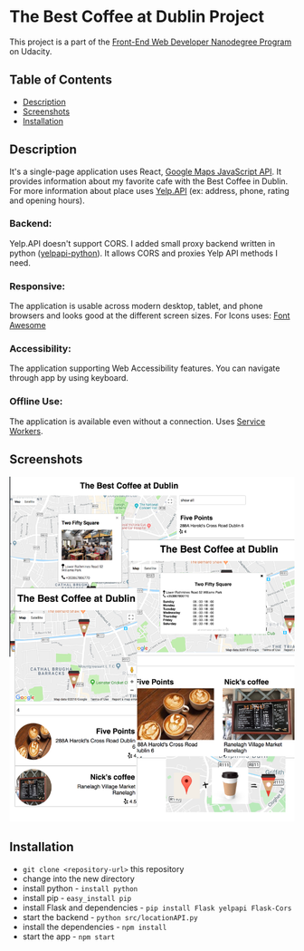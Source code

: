 # The Best Coffee at Dublin Project

This project is a part of the [Front-End Web Developer Nanodegree Program](https://eu.udacity.com/course/front-end-web-developer-nanodegree--nd001) on Udacity.

## Table of Contents

* [Description](#description)
* [Screenshots](#screenshots)
* [Installation](#installation)

## Description
   It's a single-page application uses React, [Google Maps JavaScript API](https://developers.google.com/maps/documentation/javascript/tutorial). It provides information about my favorite cafe with the Best Coffee in Dublin. For more information about place uses [Yelp.API](https://www.yelp.com/developers/documentation/v3) (ex: address, phone, rating and opening hours).

### Backend:
  Yelp.API doesn't support CORS. I added small proxy backend written in python ([yelpapi-python](https://github.com/gfairchild/yelpapi)). It allows CORS and proxies Yelp API methods I need.

### Responsive:
  The application is usable across modern desktop, tablet, and phone browsers and looks good at the different screen sizes. For Icons uses: [Font Awesome](https://www.w3schools.com/icons/fontawesome_icons_intro.asp)

### Accessibility:
  The application supporting Web Accessibility features. You can navigate through app by using keyboard.

### Offline Use:
  The application is available even without a connection. Uses [Service Workers](https://developers.google.com/web/fundamentals/primers/service-workers/).

## Screenshots
  <img src="https://raw.githubusercontent.com/mouseProgrammouse/neighborhood_map/master/src/static/screen.png" width="740"/>

## Installation

* `git clone <repository-url>` this repository
* change into the new directory
* install python - `install python`
* install pip - `easy_install pip`
* install Flask and dependencies - `pip install Flask yelpapi Flask-Cors`
* start the backend - `python src/locationAPI.py`
* install the dependencies - `npm install`
* start the app - `npm start`
